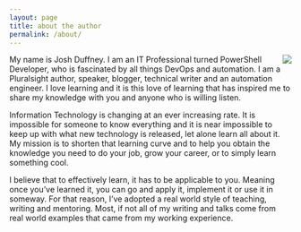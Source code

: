 ```yaml
---
layout: page
title: about the author
permalink: /about/
---
```


<img align="right" src="https://duffney.github.io/images/geek.jpg">

My name is Josh Duffney. I am an IT Professional turned PowerShell Developer, who is fascinated by all things DevOps and automation. I am a Pluralsight author, speaker, blogger, technical writer and an automation engineer. I love learning and it is this love of learning that has inspired me to share my knowledge with you and anyone who is willing listen. 

Information Technology is changing at an ever increasing rate. It is impossible for someone to know everything and it is near impossible to keep up with what new technology is released, let alone learn all about it. My mission is to shorten that learning curve and to help you obtain the knowledge you need to do your job, grow your career, or to simply learn something cool. 

I believe that to effectively learn, it has to be applicable to you. Meaning once you’ve learned it, you can go and apply it, implement it or use it in someway. For that reason, I’ve adopted a real world style of teaching, writing and mentoring. Most, if not all of my writing and talks come from real world examples that came from my working experience.